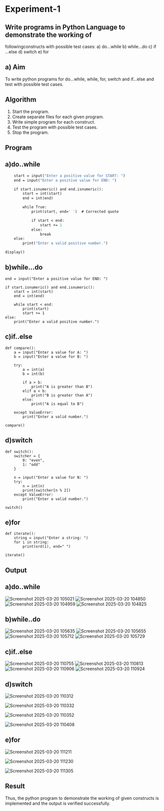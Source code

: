 # Experiment-1
##  Write programs in Python Language to demonstrate the working of
followingconstructs with possible test cases: a) do…while b) while…do c)
if …else d) switch e) for

## a) Aim
To write python programs for do…while, while, for, switch and if…else and test with possible test
cases.

## Algorithm
1.	Start the program.
2. Create separate files for each given program.
3. Write simple program for each construct.
4. Test the program with possible test cases.
5. Stop the program. 

## Program
## a)do..while
```def display():
    start = input("Enter a positive value for START: ")
    end = input("Enter a positive value for END: ")

    if start.isnumeric() and end.isnumeric():
        start = int(start)
        end = int(end)

        while True:
            print(start, end=' ')  # Corrected quote

            if start < end:
                start += 1
            else:
                break
    else:
        print("Enter a valid positive number.")

display()
```
## b)while...do
```start = input("Enter a positive value for START: ") 
end = input("Enter a positive value for END: ") 

if start.isnumeric() and end.isnumeric():
    start = int(start)
    end = int(end)

    while start < end:
        print(start)
        start += 1
else:
    print("Enter a valid positive number.")

```
## c)if..else
```
def compare():
    a = input("Enter a value for A: ")
    b = input("Enter a value for B: ")
    
    try:
        a = int(a)
        b = int(b)

        if a > b:
            print("A is greater than B")
        elif a < b:
            print("B is greater than A")
        else:
            print("A is equal to B")
    
    except ValueError:
        print("Enter a valid number.")

compare()
```

## d)switch
```
def switch():
    switcher = {
        0: "even",
        1: "odd"
    }
    
    n = input("Enter a value for N: ")  
    try:
        n = int(n)
        print(switcher[n % 2])
    except ValueError:
        print("Enter a valid number.")

switch()
```
## e)for
```
def iterate():
    string = input("Enter a string: ")  
    for i in string:
        print(ord(i), end=" ")

iterate()
```
## Output
## a)do..while
![Screenshot 2025-03-20 105021](https://github.com/user-attachments/assets/49b25392-d362-40e6-b029-df442ca2d751)
![Screenshot 2025-03-20 104850](https://github.com/user-attachments/assets/c94d5f99-579c-43c7-a8b0-922c6e057061)
![Screenshot 2025-03-20 104959](https://github.com/user-attachments/assets/46f8c11a-47ec-45d8-b447-2aae3e265264)
![Screenshot 2025-03-20 104825](https://github.com/user-attachments/assets/95a2d75c-3802-4003-b2b8-4846c6089fc8)

## b)while..do
![Screenshot 2025-03-20 105635](https://github.com/user-attachments/assets/9638e964-d1d6-4930-a89d-caed06d2a4af)
![Screenshot 2025-03-20 105655](https://github.com/user-attachments/assets/8466e49f-35a5-4906-a6e0-34bfa60411b1)
![Screenshot 2025-03-20 105712](https://github.com/user-attachments/assets/473acac7-9f1d-4202-b387-ae619687ae5f)
![Screenshot 2025-03-20 105729](https://github.com/user-attachments/assets/4f757876-6d01-4bc5-9fa0-9b1bd1c447d0)

## c)if..else
![Screenshot 2025-03-20 110755](https://github.com/user-attachments/assets/beb895be-41bd-4b8d-901a-7215d1f3b80d)
![Screenshot 2025-03-20 110813](https://github.com/user-attachments/assets/6c9fd167-d57c-494e-953b-7dc706cb0623)
![Screenshot 2025-03-20 110906](https://github.com/user-attachments/assets/b09478e3-e7eb-45be-968a-e6c17eac3190)
![Screenshot 2025-03-20 110924](https://github.com/user-attachments/assets/42885805-5724-4f22-ae26-a2e55da08348)

## d)switch
![Screenshot 2025-03-20 110312](https://github.com/user-attachments/assets/d12932bd-fe24-47c1-8eca-f1d16e21fba4)

![Screenshot 2025-03-20 110332](https://github.com/user-attachments/assets/6edfa336-d40c-4234-a362-87c216d3d322)

![Screenshot 2025-03-20 110352](https://github.com/user-attachments/assets/8ff03fe4-1473-4f6d-906b-bb1f692c4fb5)

![Screenshot 2025-03-20 110408](https://github.com/user-attachments/assets/ab92ae84-f351-4e5c-830c-55cb99877e14)

## e)for
![Screenshot 2025-03-20 111211](https://github.com/user-attachments/assets/ba7b546b-353e-47a4-90e1-5a71fe2b446e)

![Screenshot 2025-03-20 111230](https://github.com/user-attachments/assets/891122aa-d0dd-4262-8647-9c8001b8f493)

![Screenshot 2025-03-20 111305](https://github.com/user-attachments/assets/04bb0081-77b8-4279-9ca1-75ef47ac2028)


## Result
Thus, the python program to demonstrate the working of given constructs is implemented and the 
output is verified successfully. 

